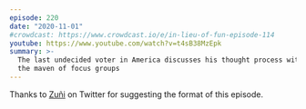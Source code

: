 ```yaml
---
episode: 220
date: "2020-11-01"
#crowdcast: https://www.crowdcast.io/e/in-lieu-of-fun-episode-114
youtube: https://www.youtube.com/watch?v=t4sB38MzEpk
summary: >-
  The last undecided voter in America discusses his thought process with
  the maven of focus groups
---
```


Thanks to [Zuñi](https://twitter.com/ActPeacefully/status/1321656187033591810)
on Twitter for suggesting the format of this episode.
